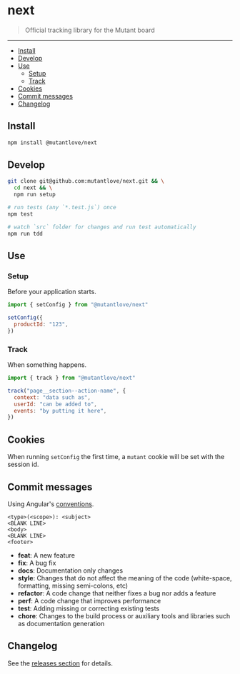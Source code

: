 <!-- markdownlint-disable first-line-h1 line-length -->

# next

> Official tracking library for the Mutant board

---

<!-- vim-markdown-toc GFM -->

* [Install](#install)
* [Develop](#develop)
* [Use](#use)
  * [Setup](#setup)
  * [Track](#track)
* [Cookies](#cookies)
* [Commit messages](#commit-messages)
* [Changelog](#changelog)

<!-- vim-markdown-toc -->

## Install

```bash
npm install @mutantlove/next
```

## Develop

```bash
git clone git@github.com:mutantlove/next.git && \
  cd next && \
  npm run setup

# run tests (any `*.test.js`) once
npm test

# watch `src` folder for changes and run test automatically
npm run tdd
```

## Use

### Setup

Before your application starts.

```js
import { setConfig } from "@mutantlove/next"

setConfig({
  productId: "123",
})
```

### Track

When something happens.

```js
import { track } from "@mutantlove/next"

track("page__section--action-name", {
  context: "data such as",
  userId: "can be added to",
  events: "by putting it here",
})
```

## Cookies

When running `setConfig` the first time, a `mutant` cookie will be set with the session id.

## Commit messages

Using Angular's [conventions](https://github.com/angular/angular.js/blob/master/DEVELOPERS.md#-git-commit-guidelines).

```text
<type>(<scope>): <subject>
<BLANK LINE>
<body>
<BLANK LINE>
<footer>
```

* **feat**: A new feature
* **fix**: A bug fix
* **docs**: Documentation only changes
* **style**: Changes that do not affect the meaning of the code (white-space, formatting, missing semi-colons, etc)
* **refactor**: A code change that neither fixes a bug nor adds a feature
* **perf**: A code change that improves performance
* **test**: Adding missing or correcting existing tests
* **chore**: Changes to the build process or auxiliary tools and libraries such as documentation generation

## Changelog

See the [releases section](https://github.com/mutantlove/next/releases) for details.
